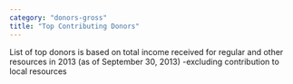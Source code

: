 ```yaml
---
category: "donors-gross"
title: "Top Contributing Donors"
---
```


<p class='heading-desc'>
	List of top donors is based on total income received for regular and other resources in 2013 (as of September 30, 2013) -excluding contribution to local resources
</p>

